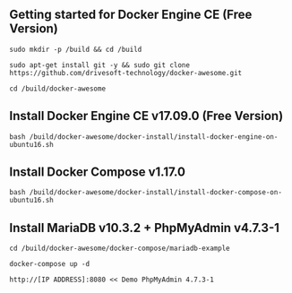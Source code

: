 Getting started for Docker Engine CE (Free Version)
---------------------------------------------------

```
sudo mkdir -p /build && cd /build

sudo apt-get install git -y && sudo git clone https://github.com/drivesoft-technology/docker-awesome.git

cd /build/docker-awesome
```


Install Docker Engine CE v17.09.0 (Free Version)
---------------------------------------------------

```
bash /build/docker-awesome/docker-install/install-docker-engine-on-ubuntu16.sh
```


Install Docker Compose v1.17.0
---------------------------------------------------

```
bash /build/docker-awesome/docker-install/install-docker-compose-on-ubuntu16.sh
```


Install MariaDB v10.3.2 + PhpMyAdmin v4.7.3-1
---------------------------------------------------

```
cd /build/docker-awesome/docker-compose/mariadb-example

docker-compose up -d
```

```
http://[IP ADDRESS]:8080 << Demo PhpMyAdmin 4.7.3-1
```
